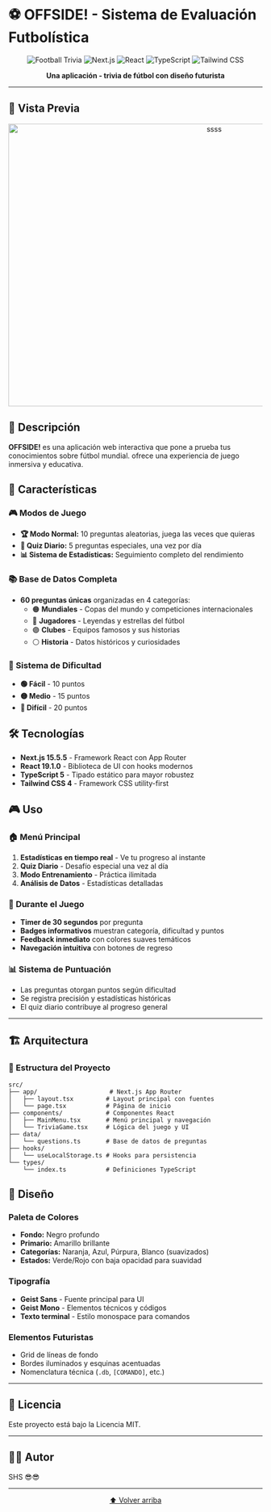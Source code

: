 # ⚽ OFFSIDE! - Sistema de Evaluación Futbolística

<div align="center">

![Football Trivia](https://img.shields.io/badge/Football-Trivia-yellow?style=for-the-badge&logo=⚽)
![Next.js](https://img.shields.io/badge/Next.js-15.5.5-black?style=for-the-badge&logo=next.js)
![React](https://img.shields.io/badge/React-19.1.0-61DAFB?style=for-the-badge&logo=react)
![TypeScript](https://img.shields.io/badge/TypeScript-5-blue?style=for-the-badge&logo=typescript)
![Tailwind CSS](https://img.shields.io/badge/Tailwind_CSS-4-38B2AC?style=for-the-badge&logo=tailwind-css)

**Una aplicación - trivia de fútbol con diseño futurista**

</div>

---

## 🔎 Vista Previa

<p align="center">
  <img src="https://github.com/user-attachments/assets/b241b8a2-e684-480b-8cdb-efb104956269" alt="ssss" width="800" height="560" />
</p>



## 🎯 Descripción

**OFFSIDE!** es una aplicación web interactiva que pone a prueba tus conocimientos sobre fútbol mundial. ofrece una experiencia de juego inmersiva y educativa.

## 🚀 Características

### 🎮 Modos de Juego
- **🏆 Modo Normal:** 10 preguntas aleatorias, juega las veces que quieras
- **📅 Quiz Diario:** 5 preguntas especiales, una vez por día
- **📊 Sistema de Estadísticas:** Seguimiento completo del rendimiento

### 📚 Base de Datos Completa
- **60 preguntas únicas** organizadas en 4 categorías:
  - 🟠 **Mundiales** - Copas del mundo y competiciones internacionales
  - 🔵 **Jugadores** - Leyendas y estrellas del fútbol
  - 🟣 **Clubes** - Equipos famosos y sus historias
  - ⚪ **Historia** - Datos históricos y curiosidades

### 🎯 Sistema de Dificultad
- **🟢 Fácil** - 10 puntos
- **🟡 Medio** - 15 puntos  
- **🔴 Difícil** - 20 puntos

## 🛠️ Tecnologías

- **Next.js 15.5.5** - Framework React con App Router
- **React 19.1.0** - Biblioteca de UI con hooks modernos
- **TypeScript 5** - Tipado estático para mayor robustez
- **Tailwind CSS 4** - Framework CSS utility-first

## 🎮 Uso

### 🏠 Menú Principal
1. **Estadísticas en tiempo real** - Ve tu progreso al instante
2. **Quiz Diario** - Desafío especial una vez al día
3. **Modo Entrenamiento** - Práctica ilimitada
4. **Análisis de Datos** - Estadísticas detalladas

### 🎯 Durante el Juego
- **Timer de 30 segundos** por pregunta
- **Badges informativos** muestran categoría, dificultad y puntos
- **Feedback inmediato** con colores suaves temáticos
- **Navegación intuitiva** con botones de regreso

### 📊 Sistema de Puntuación
- Las preguntas otorgan puntos según dificultad
- Se registra precisión y estadísticas históricas
- El quiz diario contribuye al progreso general

---

## 🏗️ Arquitectura

### 📁 Estructura del Proyecto
```
src/
├── app/                    # Next.js App Router
│   ├── layout.tsx         # Layout principal con fuentes
│   └── page.tsx           # Página de inicio
├── components/            # Componentes React
│   ├── MainMenu.tsx       # Menú principal y navegación
│   └── TriviaGame.tsx     # Lógica del juego y UI
├── data/
│   └── questions.ts       # Base de datos de preguntas
├── hooks/
│   └── useLocalStorage.ts # Hooks para persistencia
└── types/
    └── index.ts           # Definiciones TypeScript
```

## 🎨 Diseño

### Paleta de Colores
- **Fondo:** Negro profundo 
- **Primario:** Amarillo brillante 
- **Categorías:** Naranja, Azul, Púrpura, Blanco (suavizados)
- **Estados:** Verde/Rojo con baja opacidad para suavidad

### Tipografía
- **Geist Sans** - Fuente principal para UI
- **Geist Mono** - Elementos técnicos y códigos
- **Texto terminal** - Estilo monospace para comandos

### Elementos Futuristas
- Grid de líneas de fondo
- Bordes iluminados y esquinas acentuadas
- Nomenclatura técnica (`.db`, `[COMANDO]`, etc.)

---

## 📝 Licencia

Este proyecto está bajo la Licencia MIT. 

---

## 👨‍💻 Autor

SHS 😎😎

---

<div align="center">
  
[⬆️ Volver arriba](#-football-trivia---sistema-de-evaluación-futbolística)

</div>
